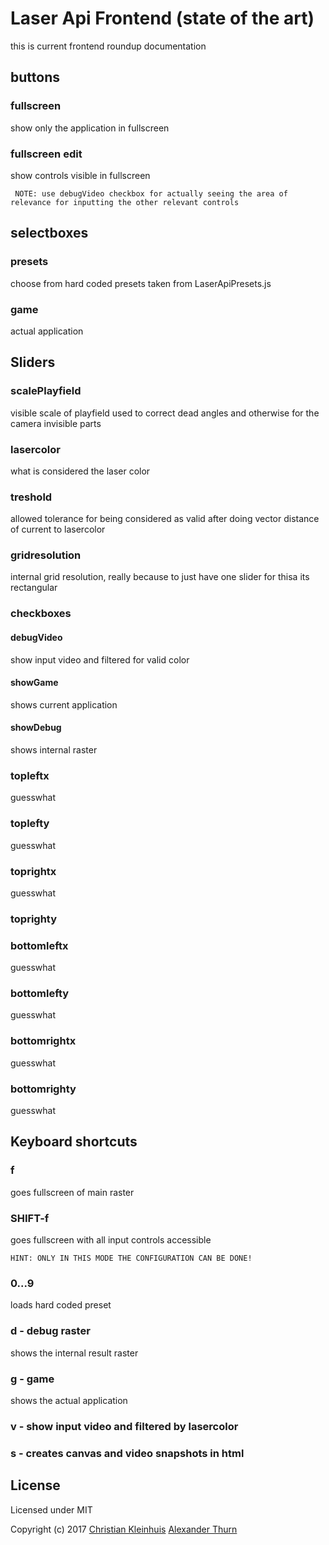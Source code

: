 # Laser Api Frontend (state of the art)

this is current frontend roundup documentation

## buttons

### fullscreen

show only the application in fullscreen

### fullscreen edit

show controls visible in fullscreen

     NOTE: use debugVideo checkbox for actually seeing the area of relevance for inputting the other relevant controls

## selectboxes

### presets

choose from hard coded presets taken from LaserApiPresets.js

### game

actual application

## Sliders

### scalePlayfield

visible scale of playfield used to correct dead angles and otherwise for the camera invisible parts

### lasercolor

what is considered the laser color

### treshold

allowed tolerance for being considered as valid after doing vector distance of current to lasercolor

### gridresolution

internal grid resolution, really because to just have one slider for thisa its rectangular

### checkboxes

#### debugVideo

show input video and filtered for valid color

#### showGame

shows current application

#### showDebug

shows internal raster

### topleftx

guesswhat

### toplefty

guesswhat

### toprightx

guesswhat

### toprighty

### bottomleftx

guesswhat

### bottomlefty

guesswhat

### bottomrightx

guesswhat

### bottomrighty

guesswhat

## Keyboard shortcuts

### f

goes fullscreen of main raster

### SHIFT-f

goes fullscreen with all input controls accessible

    HINT: ONLY IN THIS MODE THE CONFIGURATION CAN BE DONE!

### 0...9

loads hard coded preset

### d - debug raster

shows the internal result raster

### g - game

shows the actual application

### v - show input video and filtered by lasercolor

### s - creates canvas and video snapshots in html

## License

Licensed under MIT

Copyright (c) 2017 [Christian Kleinhuis](https://github.com/alexanderthurn) [Alexander Thurn](https://github.com/alexanderthurn)

